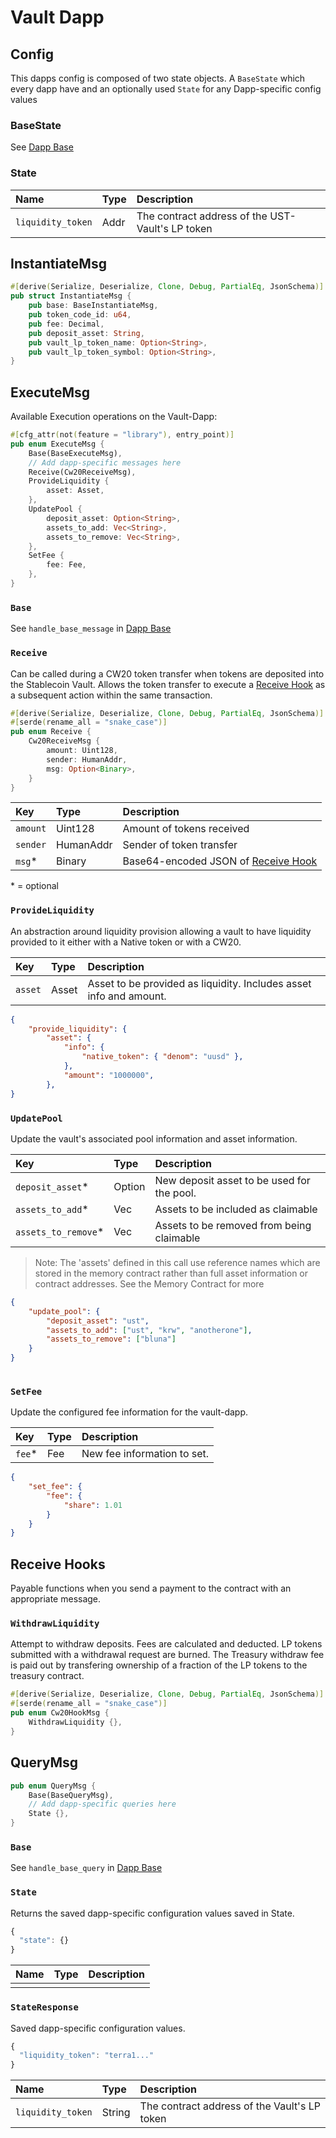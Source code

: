 # Vault Dapp


## Config

This dapps config is composed of two state objects. A `BaseState` which every dapp have and an optionally used `State` for any Dapp-specific config values 

### BaseState

See [Dapp Base](Dapp-Base.md)

### State

| Name | Type | Description |
| :--- | :--- | :--- |
| `liquidity_token` | Addr | The contract address of the UST-Vault's LP token |

## InstantiateMsg

```rust
#[derive(Serialize, Deserialize, Clone, Debug, PartialEq, JsonSchema)]
pub struct InstantiateMsg {
    pub base: BaseInstantiateMsg,
    pub token_code_id: u64,
    pub fee: Decimal,
    pub deposit_asset: String,
    pub vault_lp_token_name: Option<String>,
    pub vault_lp_token_symbol: Option<String>,
}
```

## ExecuteMsg

Available Execution operations on the Vault-Dapp: 

```rust
#[cfg_attr(not(feature = "library"), entry_point)]
pub enum ExecuteMsg {
    Base(BaseExecuteMsg),
    // Add dapp-specific messages here
    Receive(Cw20ReceiveMsg),
    ProvideLiquidity {
        asset: Asset,
    },
    UpdatePool {
        deposit_asset: Option<String>,
        assets_to_add: Vec<String>,
        assets_to_remove: Vec<String>,
    },
    SetFee {
        fee: Fee,
    },
}
```

### `Base`

See `handle_base_message` in [Dapp Base](../Dapp-Base/#handle_base_message)


### `Receive`

Can be called during a CW20 token transfer when tokens are deposited into the Stablecoin Vault. Allows the token transfer to execute a [Receive Hook](Stablecoin-Vault.md#receive-hooks) as a subsequent action within the same transaction.

```rust
#[derive(Serialize, Deserialize, Clone, Debug, PartialEq, JsonSchema)]
#[serde(rename_all = "snake_case")]
pub enum Receive {
    Cw20ReceiveMsg {
        amount: Uint128,
        sender: HumanAddr,
        msg: Option<Binary>,
    }
}
```

| Key | Type | Description |
| :--- | :--- | :--- |
| `amount` | Uint128 | Amount of tokens received |
| `sender` | HumanAddr | Sender of token transfer |
| `msg`\* | Binary | Base64-encoded JSON of [Receive Hook](Stablecoin-Vault.md#receive-hooks) |

\* = optional

### `ProvideLiquidity`

An abstraction around liquidity provision allowing a vault to have liquidity provided to it either with a Native token or with a CW20. 

| Key | Type | Description |
| :--- | :--- | :--- |
| `asset` | Asset | Asset to be provided as liquidity. Includes asset info and amount. |


```json 
{
    "provide_liquidity": {
        "asset": {
            "info": {
                "native_token": { "denom": "uusd" },
            },
            "amount": "1000000",
        },
}
```

### `UpdatePool`

Update the vault's associated pool information and asset information.

| Key | Type | Description |
| :--- | :--- | :--- |
| `deposit_asset`\* | Option<String> | New deposit asset to be used for the pool. |
| `assets_to_add`\* | Vec<String> | Assets to be included as claimable |
| `assets_to_remove`\* | Vec<String> | Assets to be removed from being claimable |

> Note: The 'assets' defined in this call use reference names which are stored in the memory contract rather than full asset information or contract addresses. See the Memory Contract for more

```json 
{
    "update_pool": {
        "deposit_asset": "ust",
        "assets_to_add": ["ust", "krw", "anotherone"],
        "assets_to_remove": ["bluna"]
    }
}
        
```

### `SetFee`

Update the configured fee information for the vault-dapp. 

| Key | Type | Description |
| :--- | :--- | :--- |
| `fee`\* | Fee | New fee information to set. |

```json 
{
    "set_fee": {
        "fee": {
            "share": 1.01
        }
    }
}
```

## Receive Hooks

Payable functions when you send a payment to the contract with an appropriate message.

### `WithdrawLiquidity`

Attempt to withdraw deposits. Fees are calculated and deducted. LP tokens submitted with a withdrawal request are burned. The Treasury withdraw fee is paid out by transfering ownership of a fraction of the LP tokens to the treasury contract. 

```rust
#[derive(Serialize, Deserialize, Clone, Debug, PartialEq, JsonSchema)]
#[serde(rename_all = "snake_case")]
pub enum Cw20HookMsg {
    WithdrawLiquidity {},
}
```

## QueryMsg

```rust
pub enum QueryMsg {
    Base(BaseQueryMsg),
    // Add dapp-specific queries here
    State {},
}
```

### `Base`

See `handle_base_query` in [Dapp Base](../Dapp-Base/#handle_base_query)

###  `State`

Returns the saved dapp-specific configuration values saved in State.

```javascript
{
  "state": {}
}
```

| Name | Type | Description |
| :--- | :--- | :--- |
|  |  |  |

### `StateResponse`

Saved dapp-specific configuration values. 

```javascript
{
  "liquidity_token": "terra1..."
}
```

| Name | Type | Description |
| :--- | :--- | :--- |
| `liquidity_token` | String | The contract address of the Vault's LP token |
